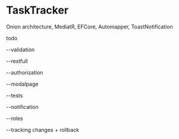 # TaskTracker

Onion architecture, MediatR, EFCore, Automapper, ToastNotification

todo

--validation

--restfull

--authorization

--modalpage

--tests

--notification

--roles

--tracking changes + rollback
